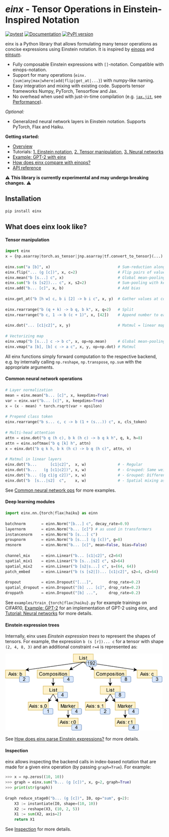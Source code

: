 # *einx* - Tensor Operations in Einstein-Inspired Notation

[![pytest](https://github.com/fferflo/einx/actions/workflows/run_pytest.yml/badge.svg)](https://github.com/fferflo/einx/actions/workflows/run_pytest.yml) [![Documentation](https://img.shields.io/badge/documentation-link-blue.svg)](https://einx.readthedocs.io) [![PyPI version](https://badge.fury.io/py/einx.svg)](https://badge.fury.io/py/einx)

einx is a Python library that allows formulating many tensor operations as concise expressions using Einstein notation. It is inspired by [einops](https://github.com/arogozhnikov/einops) and [einsum](https://numpy.org/doc/stable/reference/generated/numpy.einsum.html).

- Fully composable Einstein expressions with `[]`-notation. Compatible with einops-notation.
- Support for many operations (`einx.{sum|any|max|where|add|flip|get_at|...}`) with numpy-like naming.
- Easy integration and mixing with existing code. Supports tensor frameworks Numpy, PyTorch, Tensorflow and Jax.
- No overhead when used with just-in-time compilation (e.g. [`jax.jit`](https://jax.readthedocs.io/en/latest/jax-101/02-jitting.html), see [Performance](https://einx.readthedocs.io/en/latest/gettingstarted/performance.html)).

*Optional:*

- Generalized neural network layers in Einstein notation. Supports PyTorch, Flax and Haiku.

**Getting started:**

* [Overview](https://einx.readthedocs.io/en/latest/gettingstarted/introduction.html)
* Tutorials: [1. Einstein notation](https://einx.readthedocs.io/en/latest/gettingstarted/einsteinnotation.html), [2. Tensor manipulation](https://einx.readthedocs.io/en/latest/gettingstarted/tensormanipulation.html), [3. Neural networks](https://einx.readthedocs.io/en/latest/gettingstarted/neuralnetworks.html)
* [Example: GPT-2 with einx](https://einx.readthedocs.io/en/latest/gettingstarted/gpt2.html)
* [How does einx compare with einops?](https://einx.readthedocs.io/en/latest/faq/einops.html)
* [API reference](https://einx.readthedocs.io/en/latest/api.html)

:warning: **This library is currently experimental and may undergo breaking changes.** :warning:

## Installation

```python
pip install einx
```

## What does einx look like?

#### Tensor manipulation

```python
import einx
x = {np.asarray|torch.as_tensor|jnp.asarray|tf.convert_to_tensor}(...) # Create some tensor

einx.sum("a [b]", x)                              # Sum-reduction along columns
einx.flip("... (g [c])", x, c=2)                  # Flip pairs of values along the last axis
einx.mean("b [s...] c", x)                        # Global mean-pooling
einx.sum("b (s [s2])... c", x, s2=2)              # Sum-pooling with kernel_size=stride=2
einx.add("b... [c]", x, b)                        # Add bias

einx.get_at("b [h w] c, b i [2] -> b i c", x, y)  # Gather values at coordinates

einx.rearrange("b (q + k) -> b q, b k", x, q=2)   # Split
einx.rearrange("b c, 1 -> b (c + 1)", x, [42])    # Append number to each channel

einx.dot("... [c1|c2]", x, y)                     # Matmul = linear map from c1 to c2 channels

# Vectorizing map
einx.vmap("b [s...] c -> b c", x, op=np.mean)     # Global mean-pooling
einx.vmap("a [b], [b] c -> a c", x, y, op=np.dot) # Matmul
```

All einx functions simply forward computation to the respective backend, e.g. by internally calling `np.reshape`, `np.transpose`, `np.sum` with the appropriate arguments.

#### Common neural network operations

```python
# Layer normalization
mean = einx.mean("b... [c]", x, keepdims=True)
var = einx.var("b... [c]", x, keepdims=True)
x = (x - mean) * torch.rsqrt(var + epsilon)

# Prepend class token
einx.rearrange("b s... c, c -> b (1 + (s...)) c", x, cls_token)

# Multi-head attention
attn = einx.dot("b q (h c), b k (h c) -> b q k h", q, k, h=8)
attn = einx.softmax("b q [k] h", attn)
x = einx.dot("b q k h, b k (h c) -> b q (h c)", attn, v)

# Matmul in linear layers
einx.dot("b...      [c1|c2]",  x, w)              # - Regular
einx.dot("b...   (g [c1|c2])", x, w)              # - Grouped: Same weights per group
einx.dot("b... ([g c1|g c2])", x, w)              # - Grouped: Different weights per group
einx.dot("b  [s...|s2]  c",    x, w)              # - Spatial mixing as in MLP-mixer
```

See [Common neural network ops](https://einx.readthedocs.io/en/latest/gettingstarted/commonnnops.html) for more examples.

#### Deep learning modules

```python
import einx.nn.{torch|flax|haiku} as einn

batchnorm       = einn.Norm("[b...] c", decay_rate=0.9)
layernorm       = einn.Norm("b... [c]") # as used in transformers
instancenorm    = einn.Norm("b [s...] c")
groupnorm       = einn.Norm("b [s...] (g [c])", g=8)
rmsnorm         = einn.Norm("b... [c]", mean=False, bias=False)

channel_mix     = einn.Linear("b... [c1|c2]", c2=64)
spatial_mix1    = einn.Linear("b [s...|s2] c", s2=64)
spatial_mix2    = einn.Linear("b [s2|s...] c", s=(64, 64))
patch_embed     = einn.Linear("b (s [s2|])... [c1|c2]", s2=4, c2=64)

dropout         = einn.Dropout("[...]",       drop_rate=0.2)
spatial_dropout = einn.Dropout("[b] ... [c]", drop_rate=0.2)
droppath        = einn.Dropout("[b] ...",     drop_rate=0.2)
```

See `examples/train_{torch|flax|haiku}.py` for example trainings on CIFAR10, [Example: GPT-2](https://einx.readthedocs.io/en/latest/gettingstarted/gpt2.html) for an implementation of GPT-2 using einx, and [Tutorial: Neural networks](https://einx.readthedocs.io/en/latest/gettingstarted/neuralnetworks.html) for more details.

#### Einstein expression trees

Internally, einx uses *Einstein expression trees* to represent the shapes of tensors. For example, the expression `b (s [r])... c` for a tensor with shape `(2, 4, 8, 3)` and an additional constraint `r=4` is represented as:

<img src="docs/source/images/stage3-tree.png" width="500"/>

See [How does einx parse Einstein expressions?](https://einx.readthedocs.io/en/latest/faq/solver.html) for more details.

#### Inspection

einx allows inspecting the backend calls in index-based notation that are made for a given einx operation (by passing `graph=True`). For example:

```python
>>> x = np.zeros((10, 10))
>>> graph = einx.sum("b... (g [c])", x, g=2, graph=True)
>>> print(str(graph))

Graph reduce_stage0("b... (g [c])", I0, op="sum", g=2):
    X3 := instantiate(I0, shape=(10, 10))
    X2 := reshape(X3, (10, 2, 5))
    X1 := sum(X2, axis=2)
    return X1
```

See [Inspection](https://einx.readthedocs.io/en/latest/gettingstarted/performance.html#inspecting-operations) for more details.
